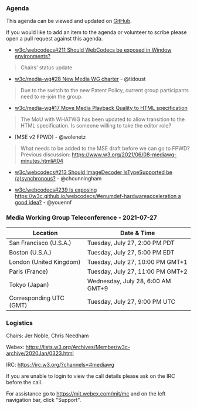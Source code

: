 ### Agenda

This agenda can be viewed and updated on [GitHub](https://github.com/w3c/media-wg/blob/master/meetings/2021-07-27-Media_Working_Group_Teleconference-agenda.md).

If you would like to add an item to the agenda or volunteer to scribe please open a pull request against this agenda.

* [w3c/webcodecs#211 Should WebCodecs be exposed in Window environments?](https://github.com/w3c/webcodecs/issues/211)

> Chairs' status update

* [w3c/media-wg#28 New Media WG charter](https://github.com/w3c/media-wg/issues/28) - @tidoust

> Due to the switch to the new Patent Policy, current group participants need to re-join the group.

* [w3c/media-wg#17 Move Media Playback Quality to HTML specification](https://github.com/w3c/media-wg/issues/17)

> The MoU with WHATWG has been updated to allow transition to the HTML specification. Is someone willing to take the editor role?

* [MSE v2 FPWD] - @wolenetz

> What needs to be added to the MSE draft before we can go to FPWD? Previous discussion: https://www.w3.org/2021/06/08-mediawg-minutes.html#t04

* [w3c/webcodecs#213 Should ImageDecoder IsTypeSupported be (a)synchronous?](https://github.com/w3c/webcodecs/issues/213) - @chcunningham

* [w3c/webcodecs#239 Is exposing https://w3c.github.io/webcodecs/#enumdef-hardwareacceleration a good idea?](https://github.com/w3c/webcodecs/issues/239) - @youennf

### Media Working Group Teleconference - 2021-07-27

| Location | Date & Time |
| -------- | ----------- |
| San Francisco (U.S.A.) | Tuesday, July 27, 2:00 PM PDT |
| Boston (U.S.A.) | Tuesday, July 27, 5:00 PM EDT |
| London (United Kingdom) | Tuesday, July 27, 10:00 PM GMT+1 |
| Paris (France) | Tuesday, July 27, 11:00 PM GMT+2 |
| Tokyo (Japan) | Wednesday, July 28, 6:00 AM GMT+9 |
| Corresponding UTC (GMT) | Tuesday, July 27, 9:00 PM UTC |

### Logistics

Chairs: Jer Noble, Chris Needham

Webex: https://lists.w3.org/Archives/Member/w3c-archive/2020Jan/0323.html

IRC: https://irc.w3.org/?channels=#mediawg

If you are unable to login to view the call details please ask on the IRC before the call.

For assistance go to https://mit.webex.com/mit/mc and on the left navigation bar, click "Support".
